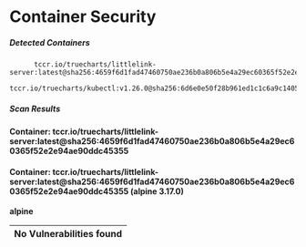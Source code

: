 # Container Security

##### Detected Containers

          tccr.io/truecharts/littlelink-server:latest@sha256:4659f6d1fad47460750ae236b0a806b5e4a29ec60365f52e2e94ae90ddc45355
          tccr.io/truecharts/kubectl:v1.26.0@sha256:6d6e0e50f28b961ed1c1c6a9c140553238641591fbdc9ac7c1a348636f78c552

##### Scan Results

**Container: tccr.io/truecharts/littlelink-server:latest@sha256:4659f6d1fad47460750ae236b0a806b5e4a29ec60365f52e2e94ae90ddc45355**

#### Container: tccr.io/truecharts/littlelink-server:latest@sha256:4659f6d1fad47460750ae236b0a806b5e4a29ec60365f52e2e94ae90ddc45355 (alpine 3.17.0)
    

**alpine**

      
| No Vulnerabilities found         |
|:---------------------------------|

      

